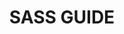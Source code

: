 ---
layout: post
title: "SASS GUIDE"
description: "SASS Learning Node"
category: Front End
tags: [Front End]
---